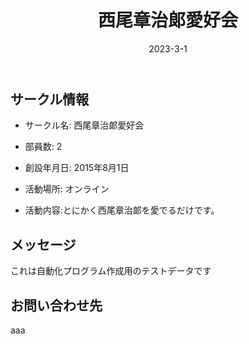 ﻿---
title: '西尾章治郞愛好会'
excerpt: ''
date: '2023-3-1'


ogImage:
  url: '/assets/003/icon.png'
tags:
  - 'サークル'
  
---

## サークル情報
- サークル名: 西尾章治郞愛好会
- 部員数: 2
- 創設年月日: 2015年8月1日
- 活動場所: オンライン

- 活動内容:とにかく西尾章治郞を愛でるだけです。

## メッセージ
これは自動化プログラム作成用のテストデータです

## お問い合わせ先
aaa

